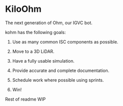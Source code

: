 # KiloOhm

The next generation of Ohm, our IGVC bot.

kohm has the following goals:

1. Use as many common ISC components as possible.

2. Move to a 3D LiDAR.

3. Have a fully usable simulation.

4. Provide accurate and complete documentation.

5. Schedule work where possible using sprints.

6. Win!


Rest of readme WIP
